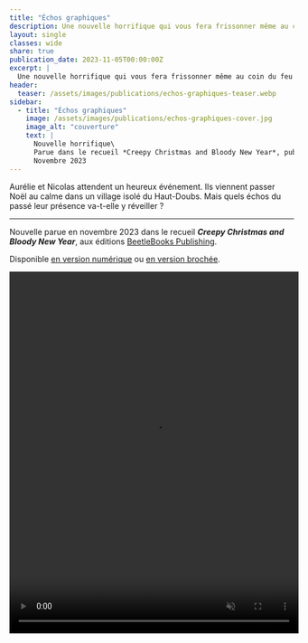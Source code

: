 ```yaml
---
title: "Échos graphiques"
description: Une nouvelle horrifique qui vous fera frissonner même au coin du feu ! Parue en novembre 2023 dans le recueil Creepy Christmas and Bloody New Year, aux éditions BeetleBooks Publishing
layout: single
classes: wide
share: true
publication_date: 2023-11-05T00:00:00Z
excerpt: |
  Une nouvelle horrifique qui vous fera frissonner même au coin du feu !<!--excerptEnd-->
header:
  teaser: /assets/images/publications/echos-graphiques-teaser.webp
sidebar:
  - title: "Échos graphiques"
    image: /assets/images/publications/echos-graphiques-cover.jpg
    image_alt: "couverture"
    text: |
      Nouvelle horrifique\
      Parue dans le recueil *Creepy Christmas and Bloody New Year*, publié aux éditions BeetleBooks Publishing\
      Novembre 2023
---
```


Aurélie et Nicolas attendent un heureux événement. Ils viennent passer Noël au calme dans un village isolé du Haut-Doubs. Mais quels échos du passé leur présence va-t-elle y réveiller ?

<hr>

Nouvelle parue en novembre 2023 dans le recueil ***Creepy Christmas and Bloody New Year***, aux éditions <a href="https://www.instagram.com/beetlebooks_publishing/" target="_blank">BeetleBooks Publishing</a>.

Disponible <a href="https://amzn.to/3MuMX80" target="_blank">en version numérique</a> ou <a href="https://amzn.to/3sTc0e7" target="_blank">en version brochée</a>.

<video width="512" height="640" controls muted autoplay><source src="/assets/images/publications/echos-graphiques-teaser.mp4"></video>

